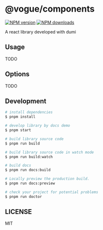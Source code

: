 # @vogue/components

[![NPM version](https://img.shields.io/npm/v/@vogue/components.svg?style=flat)](https://npmjs.org/package/@vogue/components)
[![NPM downloads](http://img.shields.io/npm/dm/@vogue/components.svg?style=flat)](https://npmjs.org/package/@vogue/components)

A react library developed with dumi

## Usage

TODO

## Options

TODO

## Development

```bash
# install dependencies
$ pnpm install

# develop library by docs demo
$ pnpm start

# build library source code
$ pnpm run build

# build library source code in watch mode
$ pnpm run build:watch

# build docs
$ pnpm run docs:build

# Locally preview the production build.
$ pnpm run docs:preview

# check your project for potential problems
$ pnpm run doctor
```

## LICENSE

MIT
